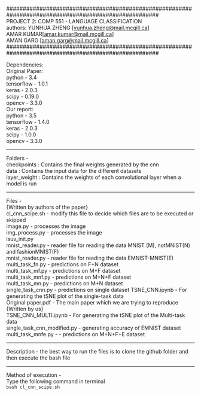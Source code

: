 ######################################################################################################  
                                                PROJECT 2: COMP 551 - LANGUAGE CLASSIFICATION  
						authors: YUNHUA ZHENG [yunhua.zheng@mail.mcgill.ca]  
								AMAR KUMAR[amar.kumar@mail.mcgill.ca]  
								AMAN GARG [aman.garg@mail.mcgill.ca]  
######################################################################################################  

Dependencies:  
Original Paper:  
				python - 3.4  
				tensorflow - 1.0.1  
				keras - 2.0.3  
				scipy - 0.19.0  
				opencv - 3.3.0  
Our report:  
				python - 3.5  
				tensorflow - 1.4.0  
				keras - 2.0.3  
				scipy - 1.0.0  
				opencv - 3.3.0  

---------------------------------------------------------------------------------------------------------------------------				
Folders -   
checkpoints :	Contains the final weights generated by the cnn   
data : Contains the input data for the different datasets  
layer_weight : Contains the weights of each convolutional layer when a model is run  


---------------------------------------------------------------------------------------------------------------------------				

Files -   
{Written by authors of the paper}  
cl_cnn_scipe.sh - modify this file to decide which files are to be executed or skipped  
image.py - processes the image  
img_process.py - processes the image  
lsuv_init.py  
mnist_reader.py - reader file for reading the data MNIST (M), notMNIST(N) and fashionMNIST(F)  
mnist_reader.py - reader file for reading the data EMNIST-MNIST(E)    
multi_task_fn.py  - predictions on F+N dataset  
multi_task_mf.py  - predictions on M+F dataset  
multi_task_mnf.py  - predictions on M+N+F dataset  
multi_task_mn.py  - predictions on M+N dataset  
single_task_cnn.py  - predictions on single dataset
TSNE_CNN.ipynb - For generating the tSNE plot of the single-task data  
Original paper.pdf - The main paper which we are trying to reproduce  
{Written by us}  
TSNE_CNN_MULTI.ipynb - For generating the tSNE plot of the Multi-task data  
single_task_cnn_modified.py - generating accuracy of EMNIST dataset  
multi_task_mnfe.py - - predictions on M+N+F+E dataset

---------------------------------------------------------------------------------------------------------------------------
Description - the best way to run the files is to clone the github folder and then execute the bash file


---------------------------------------------------------------------------------------------------------------------------
Method of execution -   
Type the following command in terminal  
```bash cl_cnn_scipe.sh```
